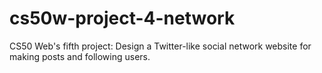 # cs50w-project-4-network
CS50 Web's fifth project: Design a Twitter-like social network website for making posts and following users.
